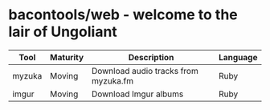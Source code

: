 bacontools/web - welcome to the lair of Ungoliant
=================================================

| Tool       | Maturity | Description                          | Language |
|------------|----------|--------------------------------------|----------|
| myzuka     | Moving   | Download audio tracks from myzuka.fm | Ruby     |
| imgur      | Moving   | Download Imgur albums                | Ruby     |
